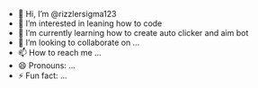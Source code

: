 - 👋 Hi, I’m @rizzlersigma123
- 👀 I’m interested in leaning how to code
- 🌱 I’m currently learning how to create auto clicker and aim bot
- 💞️ I’m looking to collaborate on ...
- 📫 How to reach me ...
- 😄 Pronouns: ...
- ⚡ Fun fact: ...

<!---
rizzlersigma123/rizzlersigma123 is a ✨ special ✨ repository because its `README.md` (this file) appears on your GitHub profile.
You can click the Preview link to take a look at your changes.
--->
